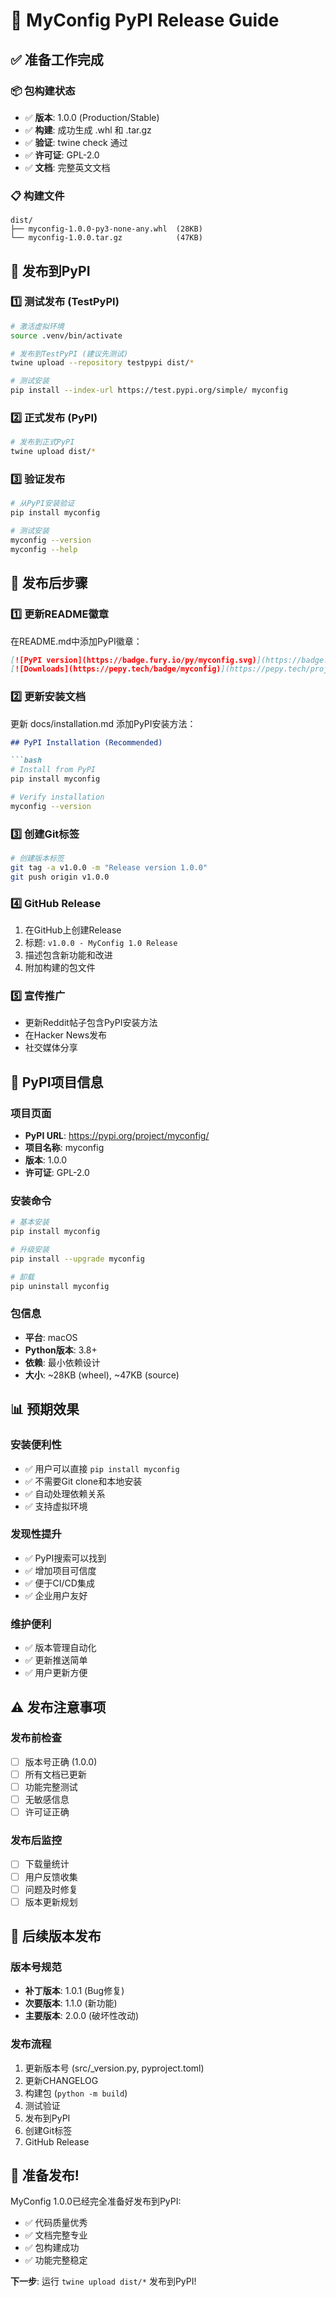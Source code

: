 # 🚀 MyConfig PyPI Release Guide

## ✅ 准备工作完成

### 📦 包构建状态
- ✅ **版本**: 1.0.0 (Production/Stable)
- ✅ **构建**: 成功生成 .whl 和 .tar.gz
- ✅ **验证**: twine check 通过
- ✅ **许可证**: GPL-2.0
- ✅ **文档**: 完整英文文档

### 📋 构建文件
```
dist/
├── myconfig-1.0.0-py3-none-any.whl  (28KB)
└── myconfig-1.0.0.tar.gz            (47KB)
```

## 🔑 发布到PyPI

### 1️⃣ 测试发布 (TestPyPI)
```bash
# 激活虚拟环境
source .venv/bin/activate

# 发布到TestPyPI (建议先测试)
twine upload --repository testpypi dist/*

# 测试安装
pip install --index-url https://test.pypi.org/simple/ myconfig
```

### 2️⃣ 正式发布 (PyPI)
```bash
# 发布到正式PyPI
twine upload dist/*
```

### 3️⃣ 验证发布
```bash
# 从PyPI安装验证
pip install myconfig

# 测试安装
myconfig --version
myconfig --help
```

## 📝 发布后步骤

### 1️⃣ 更新README徽章
在README.md中添加PyPI徽章：
```markdown
[![PyPI version](https://badge.fury.io/py/myconfig.svg)](https://badge.fury.io/py/myconfig)
[![Downloads](https://pepy.tech/badge/myconfig)](https://pepy.tech/project/myconfig)
```

### 2️⃣ 更新安装文档
更新 docs/installation.md 添加PyPI安装方法：
```markdown
## PyPI Installation (Recommended)

```bash
# Install from PyPI
pip install myconfig

# Verify installation
myconfig --version
```

### 3️⃣ 创建Git标签
```bash
# 创建版本标签
git tag -a v1.0.0 -m "Release version 1.0.0"
git push origin v1.0.0
```

### 4️⃣ GitHub Release
1. 在GitHub上创建Release
2. 标题: `v1.0.0 - MyConfig 1.0 Release`
3. 描述包含新功能和改进
4. 附加构建的包文件

### 5️⃣ 宣传推广
- 更新Reddit帖子包含PyPI安装方法
- 在Hacker News发布
- 社交媒体分享

## 🎯 PyPI项目信息

### 项目页面
- **PyPI URL**: https://pypi.org/project/myconfig/
- **项目名称**: myconfig
- **版本**: 1.0.0
- **许可证**: GPL-2.0

### 安装命令
```bash
# 基本安装
pip install myconfig

# 升级安装
pip install --upgrade myconfig

# 卸载
pip uninstall myconfig
```

### 包信息
- **平台**: macOS
- **Python版本**: 3.8+
- **依赖**: 最小依赖设计
- **大小**: ~28KB (wheel), ~47KB (source)

## 📊 预期效果

### 安装便利性
- ✅ 用户可以直接 `pip install myconfig`
- ✅ 不需要Git clone和本地安装
- ✅ 自动处理依赖关系
- ✅ 支持虚拟环境

### 发现性提升
- ✅ PyPI搜索可以找到
- ✅ 增加项目可信度
- ✅ 便于CI/CD集成
- ✅ 企业用户友好

### 维护便利
- ✅ 版本管理自动化
- ✅ 更新推送简单
- ✅ 用户更新方便

## ⚠️ 发布注意事项

### 发布前检查
- [ ] 版本号正确 (1.0.0)
- [ ] 所有文档已更新
- [ ] 功能完整测试
- [ ] 无敏感信息
- [ ] 许可证正确

### 发布后监控
- [ ] 下载量统计
- [ ] 用户反馈收集
- [ ] 问题及时修复
- [ ] 版本更新规划

## 🔄 后续版本发布

### 版本号规范
- **补丁版本**: 1.0.1 (Bug修复)
- **次要版本**: 1.1.0 (新功能)
- **主要版本**: 2.0.0 (破坏性改动)

### 发布流程
1. 更新版本号 (src/_version.py, pyproject.toml)
2. 更新CHANGELOG
3. 构建包 (`python -m build`)
4. 测试验证
5. 发布到PyPI
6. 创建Git标签
7. GitHub Release

## 🎉 准备发布!

MyConfig 1.0.0已经完全准备好发布到PyPI:
- ✅ 代码质量优秀
- ✅ 文档完整专业
- ✅ 包构建成功
- ✅ 功能完整稳定

**下一步**: 运行 `twine upload dist/*` 发布到PyPI!

